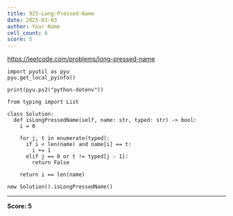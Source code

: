 ```yaml
---
title: 925-Long-Pressed-Name
date: 2025-01-03
author: Your Name
cell_count: 6
score: 5
---
```


https://leetcode.com/problems/long-pressed-name


```
import pyutil as pyu
pyu.get_local_pyinfo()
```


```
print(pyu.ps2("python-dotenv"))
```


```
from typing import List
```


```
class Solution:
  def isLongPressedName(self, name: str, typed: str) -> bool:
    i = 0

    for j, t in enumerate(typed):
      if i < len(name) and name[i] == t:
        i += 1
      elif j == 0 or t != typed[j - 1]:
        return False

    return i == len(name)
```


```
new Solution().isLongPressedName()
```


---
**Score: 5**